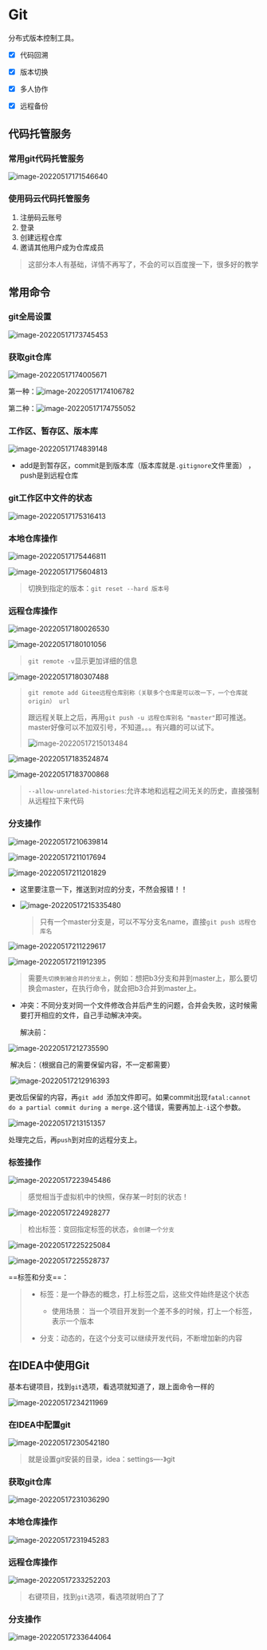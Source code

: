 # Git

分布式版本控制工具。

- [x] 代码回溯
- [x] 版本切换
- [x] 多人协作
- [x] 远程备份





## 代码托管服务





### 常用git代码托管服务

![image-20220517171546640](pictures/image-20220517171546640.png)





### 使用码云代码托管服务

1. 注册码云账号
2. 登录
3. 创建远程仓库
4. 邀请其他用户成为仓库成员

> 这部分本人有基础，详情不再写了，不会的可以百度搜一下，很多好的教学





## 常用命令



### git全局设置

![image-20220517173745453](pictures/image-20220517173745453.png)





### 获取git仓库

![image-20220517174005671](pictures/image-20220517174005671.png)

第一种：![image-20220517174106782](pictures/image-20220517174106782.png)

第二种：![image-20220517174755052](pictures/image-20220517174755052.png)





### 工作区、暂存区、版本库

![image-20220517174839148](pictures/image-20220517174839148.png)

* add是到暂存区，commit是到版本库（版本库就是`.gitignore`文件里面） ， push是到远程仓库



### git工作区中文件的状态

![image-20220517175316413](pictures/image-20220517175316413.png)





### 本地仓库操作

![image-20220517175446811](pictures/image-20220517175446811.png)

![image-20220517175604813](pictures/image-20220517175604813.png)

> 切换到指定的版本：`git reset --hard 版本号`





### 远程仓库操作



![image-20220517180026530](pictures/image-20220517180026530.png)

![image-20220517180101056](pictures/image-20220517180101056.png)

> `git remote -v`显示更加详细的信息

![image-20220517180307488](pictures/image-20220517180307488.png)

> `git remote add Gitee远程仓库别称（关联多个仓库是可以改一下，一个仓库就origin） url`
>
> 跟远程关联上之后，再用`git push -u 远程仓库别名 "master"`即可推送。master好像可以不加双引号，不知道。。。有兴趣的可以试下。
>
> ![image-20220517215013484](pictures/image-20220517215013484.png)

![image-20220517183524874](pictures/image-20220517183524874.png)

![image-20220517183700868](pictures/image-20220517183700868.png)

> `--allow-unrelated-histories`:允许本地和远程之间无关的历史，直接强制从远程拉下来代码





### 分支操作

![image-20220517210639814](pictures/image-20220517210639814.png)

![image-20220517211017694](pictures/image-20220517211017694.png)

![image-20220517211201829](pictures/image-20220517211201829.png)

* 这里要注意一下，推送到对应的分支，不然会报错！！

* ![image-20220517215335480](pictures/image-20220517215335480.png)

  > 只有一个master分支是，可以不写分支名name，直接`git push 远程仓库名`

![image-20220517211229617](pictures/image-20220517211229617.png)

![image-20220517211912395](pictures/image-20220517211912395.png)

> 需要`先切换到被合并的分支上`，例如：想把b3分支和并到master上，那么要切换会master，在执行命令，就会把b3合并到master上。



* 冲突：不同分支对同一个文件修改合并后产生的问题，合并会失败，这时候需要打开相应的文件，自己手动解决冲突。

  解决前：

![image-20220517212735590](pictures/image-20220517212735590.png)

​		解决后：（根据自己的需要保留内容，不一定都需要）

​	![image-20220517212916393](pictures/image-20220517212916393.png)

更改后保留的内容，再`git add `添加文件即可。如果commit出现`fatal:cannot do a partial commit during a merge.`这个错误，需要再加上`-i`这个参数。

![image-20220517213151357](pictures/image-20220517213151357.png)

处理完之后，再`push`到对应的远程分支上。





### 标签操作

![image-20220517223945486](pictures/image-20220517223945486.png)

> 感觉相当于虚拟机中的快照，保存某一时刻的状态！

![image-20220517224928277](pictures/image-20220517224928277.png)

> 检出标签：变回指定标签的状态，`会创建一个分支`

![image-20220517225225084](pictures/image-20220517225225084.png)

![image-20220517225528737](pictures/image-20220517225528737.png)



==标签和分支==：

> * 标签：是一个静态的概念，打上标签之后，这些文件始终是这个状态
>   * 使用场景： 当一个项目开发到一个差不多的时候，打上一个标签，表示一个版本
>
> * 分支：动态的，在这个分支可以继续开发代码，不断增加新的内容







## 在IDEA中使用Git

基本右键项目，找到`git`选项，看选项就知道了，跟上面命令一样的

![image-20220517234211969](pictures/image-20220517234211969.png)



### 在IDEA中配置git

![image-20220517230542180](pictures/image-20220517230542180.png)

> 就是设置git安装的目录，idea：settings—-》git





### 获取git仓库

![image-20220517231036290](pictures/image-20220517231036290.png)





### 本地仓库操作

![image-20220517231945283](pictures/image-20220517231945283.png)





### 远程仓库操作

![image-20220517233252203](pictures/image-20220517233252203.png)

> 右键项目，找到`git`选项，看选项就明白了了





### 分支操作

![image-20220517233644064](pictures/image-20220517233644064.png)


